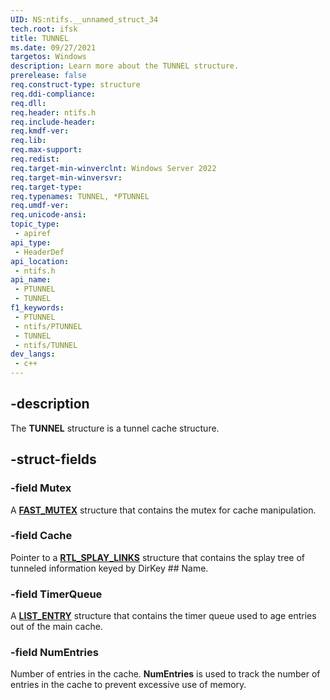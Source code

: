 ```yaml
---
UID: NS:ntifs.__unnamed_struct_34
tech.root: ifsk
title: TUNNEL
ms.date: 09/27/2021
targetos: Windows
description: Learn more about the TUNNEL structure.
prerelease: false
req.construct-type: structure
req.ddi-compliance: 
req.dll: 
req.header: ntifs.h
req.include-header: 
req.kmdf-ver: 
req.lib: 
req.max-support: 
req.redist: 
req.target-min-winverclnt: Windows Server 2022
req.target-min-winversvr: 
req.target-type: 
req.typenames: TUNNEL, *PTUNNEL
req.umdf-ver: 
req.unicode-ansi: 
topic_type:
 - apiref
api_type:
 - HeaderDef
api_location:
 - ntifs.h
api_name:
 - PTUNNEL
 - TUNNEL
f1_keywords:
 - PTUNNEL
 - ntifs/PTUNNEL
 - TUNNEL
 - ntifs/TUNNEL
dev_langs:
 - c++
---
```


## -description

The **TUNNEL** structure is a tunnel cache structure.

## -struct-fields

### -field Mutex

A [**FAST_MUTEX**](/windows-hardware/drivers/kernel/fast-mutexes-and-guarded-mutexes) structure that contains the mutex for cache manipulation.

### -field Cache

Pointer to a [**RTL_SPLAY_LINKS**](../ntddk/ns-ntddk-_rtl_splay_links.md) structure that contains the splay tree of tunneled information keyed by DirKey ## Name.

### -field TimerQueue

A [**LIST_ENTRY**](/windows/win32/api/ntdef/ns-ntdef-list_entry) structure that contains the timer queue used to age entries out of the main cache.

### -field NumEntries

Number of entries in the cache. **NumEntries** is used to track the number of entries in the cache to prevent excessive use of memory.
